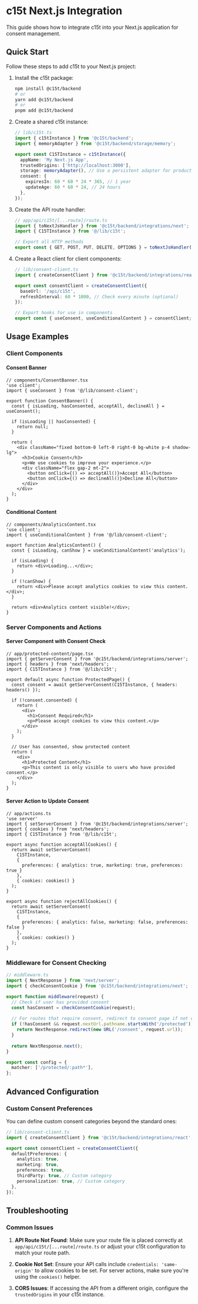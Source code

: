 # c15t Next.js Integration

This guide shows how to integrate c15t into your Next.js application for consent management.

## Quick Start

Follow these steps to add c15t to your Next.js project:

1. Install the c15t package:
   ```bash
   npm install @c15t/backend
   # or
   yarn add @c15t/backend
   # or
   pnpm add @c15t/backend
   ```

2. Create a shared c15t instance:
   ```typescript
   // lib/c15t.ts
   import { c15tInstance } from '@c15t/backend';
   import { memoryAdapter } from '@c15t/backend/storage/memory';
   
   export const C15TInstance = c15tInstance({
     appName: 'My Next.js App',
     trustedOrigins: ['http://localhost:3000'],
     storage: memoryAdapter(), // Use a persistent adapter for production
     consent: {
       expiresIn: 60 * 60 * 24 * 365, // 1 year
       updateAge: 60 * 60 * 24, // 24 hours
     },
   });
   ```

3. Create the API route handler:
   ```typescript
   // app/api/c15t/[...route]/route.ts
   import { toNextJsHandler } from '@c15t/backend/integrations/next';
   import { C15TInstance } from '@/lib/c15t';
   
   // Export all HTTP methods
   export const { GET, POST, PUT, DELETE, OPTIONS } = toNextJsHandler(C15TInstance);
   ```

4. Create a React client for client components:
   ```typescript
   // lib/consent-client.ts
   import { createConsentClient } from '@c15t/backend/integrations/react';
   
   export const consentClient = createConsentClient({
     baseUrl: '/api/c15t',
     refreshInterval: 60 * 1000, // Check every minute (optional)
   });
   
   // Export hooks for use in components
   export const { useConsent, useConditionalContent } = consentClient;
   ```

## Usage Examples

### Client Components

#### Consent Banner
```tsx
// components/ConsentBanner.tsx
'use client';
import { useConsent } from '@/lib/consent-client';

export function ConsentBanner() {
  const { isLoading, hasConsented, acceptAll, declineAll } = useConsent();
  
  if (isLoading || hasConsented) {
    return null;
  }
  
  return (
    <div className="fixed bottom-0 left-0 right-0 bg-white p-4 shadow-lg">
      <h3>Cookie Consent</h3>
      <p>We use cookies to improve your experience.</p>
      <div className="flex gap-2 mt-2">
        <button onClick={() => acceptAll()}>Accept All</button>
        <button onClick={() => declineAll()}>Decline All</button>
      </div>
    </div>
  );
}
```

#### Conditional Content
```tsx
// components/AnalyticsContent.tsx
'use client';
import { useConditionalContent } from '@/lib/consent-client';

export function AnalyticsContent() {
  const { isLoading, canShow } = useConditionalContent('analytics');
  
  if (isLoading) {
    return <div>Loading...</div>;
  }
  
  if (!canShow) {
    return <div>Please accept analytics cookies to view this content.</div>;
  }
  
  return <div>Analytics content visible!</div>;
}
```

### Server Components and Actions

#### Server Component with Consent Check
```tsx
// app/protected-content/page.tsx
import { getServerConsent } from '@c15t/backend/integrations/server';
import { headers } from 'next/headers';
import { C15TInstance } from '@/lib/c15t';

export default async function ProtectedPage() {
  const consent = await getServerConsent(C15TInstance, { headers: headers() });
  
  if (!consent.consented) {
    return (
      <div>
        <h1>Consent Required</h1>
        <p>Please accept cookies to view this content.</p>
      </div>
    );
  }
  
  // User has consented, show protected content
  return (
    <div>
      <h1>Protected Content</h1>
      <p>This content is only visible to users who have provided consent.</p>
    </div>
  );
}
```

#### Server Action to Update Consent
```tsx
// app/actions.ts
'use server'
import { setServerConsent } from '@c15t/backend/integrations/server';
import { cookies } from 'next/headers';
import { C15TInstance } from '@/lib/c15t';

export async function acceptAllCookies() {
  return await setServerConsent(
    C15TInstance,
    { 
      preferences: { analytics: true, marketing: true, preferences: true } 
    },
    { cookies: cookies() }
  );
}

export async function rejectAllCookies() {
  return await setServerConsent(
    C15TInstance,
    { 
      preferences: { analytics: false, marketing: false, preferences: false } 
    },
    { cookies: cookies() }
  );
}
```

### Middleware for Consent Checking

```typescript
// middleware.ts
import { NextResponse } from 'next/server';
import { checkConsentCookie } from '@c15t/backend/integrations/next';

export function middleware(request) {
  // Check if user has provided consent
  const hasConsent = checkConsentCookie(request);
  
  // For routes that require consent, redirect to consent page if not consented
  if (!hasConsent && request.nextUrl.pathname.startsWith('/protected')) {
    return NextResponse.redirect(new URL('/consent', request.url));
  }
  
  return NextResponse.next();
}

export const config = {
  matcher: ['/protected/:path*'],
};
```

## Advanced Configuration

### Custom Consent Preferences

You can define custom consent categories beyond the standard ones:

```typescript
// lib/consent-client.ts
import { createConsentClient } from '@c15t/backend/integrations/react';

export const consentClient = createConsentClient({
  defaultPreferences: {
    analytics: true,
    marketing: true,
    preferences: true,
    thirdParty: true, // Custom category
    personalization: true, // Custom category
  },
});
```

## Troubleshooting

### Common Issues

1. **API Route Not Found**: Make sure your route file is placed correctly at `app/api/c15t/[...route]/route.ts` or adjust your c15t configuration to match your route path.

2. **Cookie Not Set**: Ensure your API calls include `credentials: 'same-origin'` to allow cookies to be set. For server actions, make sure you're using the `cookies()` helper.

3. **CORS Issues**: If accessing the API from a different origin, configure the `trustedOrigins` in your c15t instance. 
